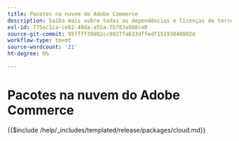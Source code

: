 ```yaml
---
title: Pacotes na nuvem do Adobe Commerce
description: Saiba mais sobre todas as dependências e licenças de terceiros usadas no Adobe Commerce.
exl-id: 775ec1ca-ce62-40da-a55a-7b783a988ce0
source-git-commit: 95ffff39d82cc9027fa633dffedf15193040802d
workflow-type: tm+mt
source-wordcount: '21'
ht-degree: 0%

---
```


# Pacotes na nuvem do Adobe Commerce

{{$include /help/_includes/templated/release/packages/cloud.md}}

